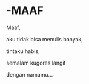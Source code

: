 # -MAAF

Maaf, 

aku tidak bisa menulis banyak,

tintaku habis,

semalam kugores langit

dengan namamu…
